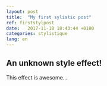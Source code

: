 ```yaml
---
layout: post
title:  "My first sylistic post"
ref: firststylpost
date:   2017-11-18 18:43:44 +0100
categories: stylistique
lang: en
---
```


## An unknown style effect!

This effect is awesome...

